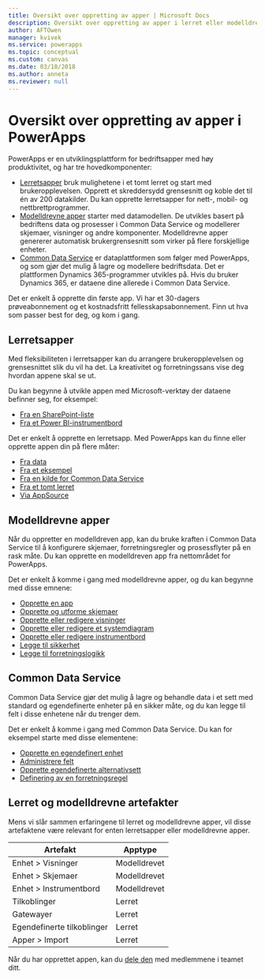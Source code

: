```yaml
---
title: Oversikt over oppretting av apper | Microsoft Docs
description: Oversikt over oppretting av apper i lerret eller modelldreven modus med Common Data Service
author: AFTOwen
manager: kvivek
ms.service: powerapps
ms.topic: conceptual
ms.custom: canvas
ms.date: 03/18/2018
ms.author: anneta
ms.reviewer: null
---
```


# <a name="overview-of-creating-apps-in-powerapps"></a>Oversikt over oppretting av apper i PowerApps

PowerApps er en utviklingsplattform for bedriftsapper med høy produktivitet, og har tre hovedkomponenter:

- [Lerretsapper](canvas-apps/getting-started.md) bruk mulighetene i et tomt lerret og start med brukeropplevelsen. Opprett et skreddersydd grensesnitt og koble det til én av 200 datakilder. Du kan opprette lerretsapper for nett-, mobil- og nettbrettprogrammer.
- [Modelldrevne apper](model-driven-apps/model-driven-app-overview.md) starter med datamodellen. De utvikles basert på bedriftens data og prosesser i Common Data Service og modellerer skjemaer, visninger og andre komponenter. Modelldrevne apper genererer automatisk brukergrensesnitt som virker på flere forskjellige enheter.
- [Common Data Service](common-data-service/data-platform-intro.md) er dataplattformen som følger med PowerApps, og som gjør det mulig å lagre og modellere bedriftsdata. Det er plattformen Dynamics 365-programmer utvikles på. Hvis du bruker Dynamics 365, er dataene dine allerede i Common Data Service.

Det er enkelt å opprette din første app. Vi har et 30-dagers prøveabonnement og et kostnadsfritt fellesskapsabonnement. Finn ut hva som passer best for deg, og kom i gang.

## <a name="canvas-apps"></a>Lerretsapper

Med fleksibiliteten i lerretsapper kan du arrangere brukeropplevelsen og grensesnittet slik du vil ha det. La kreativitet og forretningssans vise deg hvordan appene skal se ut.

Du kan begynne å utvikle appen med Microsoft-verktøy der dataene befinner seg, for eksempel:

- [Fra en SharePoint-liste](canvas-apps/app-from-sharepoint.md#generate-an-app-from-within-sharepoint-online)
- [Fra et Power BI-instrumentbord](canvas-apps/embed-powerapps-powerbi.md)

Det er enkelt å opprette en lerretsapp. Med PowerApps kan du finne eller opprette appen din på flere måter:

- [Fra data](canvas-apps/app-from-sharepoint.md)
- [Fra et eksempel](canvas-apps/open-and-run-a-sample-app.md)
- [Fra en kilde for Common Data Service](canvas-apps/data-platform-create-app.md)
- [Fra et tomt lerret](canvas-apps/data-platform-create-app-scratch.md)
- [Via AppSource](../user/app-source.md)

## <a name="model-driven-apps"></a>Modelldrevne apper

Når du oppretter en modelldreven app, kan du bruke kraften i Common Data Service til å konfigurere skjemaer, forretningsregler og prosessflyter på en rask måte. Du kan opprette en modelldreven app fra nettområdet for PowerApps.

Det er enkelt å komme i gang med modelldrevne apper, og du kan begynne med disse emnene:

- [Opprette en app](https://docs.microsoft.com/dynamics365/customer-engagement/customize/create-edit-app)
- [Opprette og utforme skjemaer](https://docs.microsoft.com/dynamics365/customer-engagement/customize/create-design-forms)
- [Opprette eller redigere visninger](https://docs.microsoft.com/dynamics365/customer-engagement/customize/create-edit-views)
- [Opprette eller redigere et systemdiagram](https://docs.microsoft.com/dynamics365/customer-engagement/customize/create-edit-system-chart)
- [Opprette eller redigere instrumentbord](https://docs.microsoft.com/dynamics365/customer-engagement/customize/create-edit-dashboards)
- [Legge til sikkerhet](https://docs.microsoft.com/dynamics365/customer-engagement/customize/manage-access-apps-security-roles)
- [Legge til forretningslogikk](https://docs.microsoft.com/dynamics365/customer-engagement/customize/guide-staff-through-common-tasks-processes)

## <a name="common-data-service"></a>Common Data Service

Common Data Service gjør det mulig å lagre og behandle data i et sett med standard og egendefinerte enheter på en sikker måte, og du kan legge til felt i disse enhetene når du trenger dem.

Det er enkelt å komme i gang med Common Data Service. Du kan for eksempel starte med disse elementene:

- [Opprette en egendefinert enhet](common-data-service/data-platform-create-entity.md)
- [Administrere felt](common-data-service/data-platform-manage-fields.md)
- [Opprette egendefinerte alternativsett](common-data-service/custom-picklists.md)
- [Definering av en forretningsregel](https://docs.microsoft.com/dynamics365/customer-engagement/customize/create-business-rules-recommendations-apply-logic-form)

## <a name="canvas-and-model-driven-artifacts"></a>Lerret og modelldrevne artefakter

Mens vi slår sammen erfaringene til lerret og modelldrevne apper, vil disse artefaktene være relevant for enten lerretsapper eller modelldrevne apper.

| Artefakt            | Apptype     |
|---------------------|--------------|
| Enhet > Visninger      | Modelldrevet |
| Enhet > Skjemaer      | Modelldrevet |
| Enhet > Instrumentbord | Modelldrevet |
| Tilkoblinger         | Lerret       |
| Gatewayer            | Lerret       |
| Egendefinerte tilkoblinger   | Lerret       |
| Apper > Import       | Lerret       |

Når du har opprettet appen, kan du [dele den](canvas-apps/share-app.md) med medlemmene i teamet ditt.
